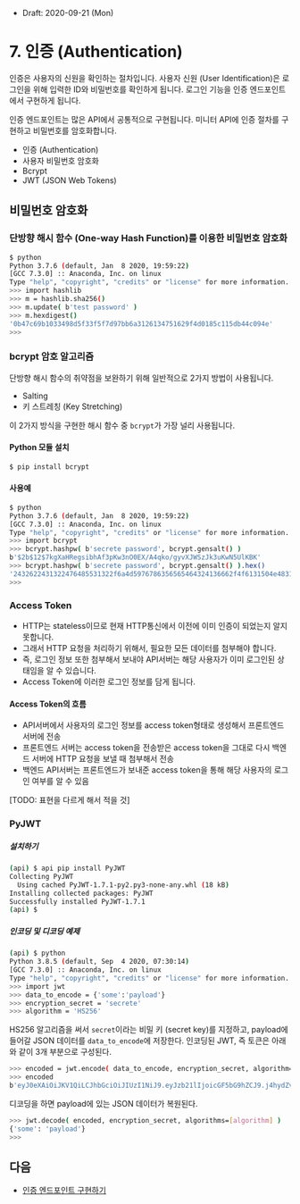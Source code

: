 * Draft: 2020-09-21 (Mon)

# 7. 인증 (Authentication)

인증은 사용자의 신원을 확인하는 절차입니다. 사용자 신원 (User Identification)은 로그인을 위해 입력한 ID와 비밀번호를 확인하게 됩니다. 로그인 기능을 인증 엔드포인트에서 구현하게 됩니다.

인증 엔드포인트는 많은 API에서 공통적으로 구현됩니다. 미니터 API에 인증 절차를 구현하고 비밀번호를 암호화합니다.

* 인증 (Authentication)
* 사용자 비밀번호 암호화
* Bcrypt
* JWT (JSON Web Tokens)

## 비밀번호 암호화

### 단방향 해시 함수 (One-way Hash Function)를 이용한 비밀번호 암호화

```bash
$ python
Python 3.7.6 (default, Jan  8 2020, 19:59:22) 
[GCC 7.3.0] :: Anaconda, Inc. on linux
Type "help", "copyright", "credits" or "license" for more information.
>>> import hashlib
>>> m = hashlib.sha256()
>>> m.update( b'test password' )
>>> m.hexdigest()
'0b47c69b1033498d5f33f5f7d97bb6a3126134751629f4d0185c115db44c094e'
>>> 

```

### bcrypt 암호 알고리즘

단방향 해시 함수의 취약점을 보완하기 위해 일반적으로 2가지 방법이 사용됩니다. 

* Salting
* 키 스트레칭 (Key Stretching)

이 2가지 방식을 구현한 해시 함수 중 `bcrypt`가 가장 널리 사용됩니다.

#### Python 모듈 설치

```bash
$ pip install bcrypt
```

#### 사용예

```bash
$ python
Python 3.7.6 (default, Jan  8 2020, 19:59:22) 
[GCC 7.3.0] :: Anaconda, Inc. on linux
Type "help", "copyright", "credits" or "license" for more information.
>>> import bcrypt
>>> bcrypt.hashpw( b'secrete password', bcrypt.gensalt() )
b'$2b$12$7kgXaHRegsibhAf3pKw3nO0EX/A4qko/gyvXJWSzJk3uKwN5UlKBK'
>>> bcrypt.hashpw( b'secrete password', bcrypt.gensalt() ).hex()
'2432622431322476485531322f6a4d5976786356565464324136662f4f6131504e4831364e4a6f437a38773663335845626a4637626d524a32713736'
>>> 

```

### Access Token

* HTTP는 stateless이므로 현재 HTTP통신에서 이전에 이미 인증이 되었는지 알지 못합니다. 
* 그래서 HTTP 요청을 처리하기 위해서, 필요한 모든 데이터를 첨부해야 합니다.
* 즉, 로그인 정보 또한 첨부해서 보내야 API서버는 해당 사용자가 이미 로그인된 상태임을 알 수 있습니다.
* Access Token에 이러한 로그인 정보를 담게 됩니다.

#### Access Token의 흐름

* API서버에서 사용자의 로그인 정보를 access token형태로 생성해서 프론트엔드 서버에 전송
* 프론트엔드 서버는 access token을 전송받은 access token을 그대로 다시 백엔드 서버에 HTTP 요청을 보낼 때 첨부해서 전송
* 백엔드 API서버는 프론트엔드가 보내준 access token을 통해 해당 사용자의 로그인 여부를 알 수 있음

[TODO: 표현을 다르게 해서 적을 것]





### PyJWT

##### 설치하기

```bash
(api) $ api pip install PyJWT
Collecting PyJWT
  Using cached PyJWT-1.7.1-py2.py3-none-any.whl (18 kB)
Installing collected packages: PyJWT
Successfully installed PyJWT-1.7.1
(api) $
```

##### 인코딩 및 디코딩 예제

```bash
(api) $ python
Python 3.8.5 (default, Sep  4 2020, 07:30:14) 
[GCC 7.3.0] :: Anaconda, Inc. on linux
Type "help", "copyright", "credits" or "license" for more information.
>>> import jwt
>>> data_to_encode = {'some':'payload'}
>>> encryption_secret = 'secrete'
>>> algorithm = 'HS256'
```

HS256 알고리즘을 써서 `secret`이라는 비밀 키 (secret key)를 지정하고, payload에 들어갈 JSON 데이터를 `data_to_encode`에 저장한다. 인코딩된 JWT, 즉 토큰은 아래와 같이 3개 부분으로 구성된다. 

```bash
>>> encoded = jwt.encode( data_to_encode, encryption_secret, algorithm=algorithm )
>>> encoded
b'eyJ0eXAiOiJKV1QiLCJhbGciOiJIUzI1NiJ9.eyJzb21lIjoicGF5bG9hZCJ9.j4hydZvraNFUqUHpXw0hYBN9qTRzbm9-yS9h5skNht0'
```

디코딩을 하면 payload에 있는 JSON 데이터가 복원된다.

```bash
>>> jwt.decode( encoded, encryption_secret, algorithms=[algorithm] )
{'some': 'payload'}
>>> 
```

## 다음

* [인증 엔드포인트 구현하기](login_required_decorator.md)